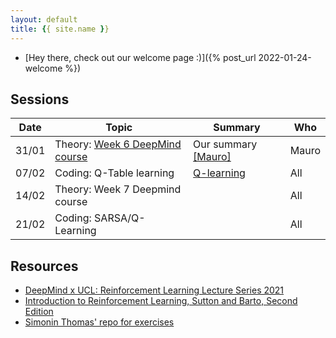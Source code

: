 ```yaml
---
layout: default
title: {{ site.name }}
---
```


- [Hey there, check out our welcome page :)]({% post_url 2022-01-24-welcome %})

## Sessions

| Date |Topic   | Summary | Who |
|------|--------|---------|-----|
| 31/01 | Theory: [Week 6 DeepMind course](https://www.youtube.com/watch?v=t9uf9cuogBo&list=PLqYmG7hTraZDVH599EItlEWsUOsJbAodm&index=6) <br>| Our summary [[Mauro]](https://maurocomi.notion.site/Lecture-6-Model-Free-Control-789c545797f64542a12110587737e23e) | Mauro |
| 07/02 | Coding: Q-Table learning | [Q-learning](https://github.com/Reinforcement-Learning-Intro/Reinforcement-Learning-Intro.github.io/blob/main/files/Q_Learning.ipynb) | All  |
| 14/02 | Theory: Week 7 Deepmind course | | All |
| 21/02 | Coding: SARSA/Q-Learning | | All |

## Resources
- [DeepMind x UCL: Reinforcement Learning Lecture Series 2021](https://deepmind.com/learning-resources/reinforcement-learning-series-2021)
- [Introduction to Reinforcement Learning, Sutton and Barto, Second Edition](http://incompleteideas.net/book/bookdraft2017nov5.pdf)
- [Simonin Thomas' repo for exercises](https://simoninithomas.github.io/Deep_reinforcement_learning_Course/)